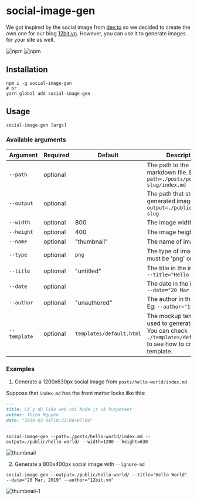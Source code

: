 # social-image-gen

We got inspired by the social image from [dev.to](https://dev.to) so we decided to create the own one for our blog [12bit.vn](https://12bit.vn). However, you can use it to generate images for your site as well.

![npm](https://img.shields.io/npm/v/social-image-gen.svg)
![npm](https://img.shields.io/npm/dw/social-image-gen.svg)

## Installation

```
npm i -g social-image-gen
# or
yarn global add social-image-gen
```

## Usage

```
social-image-gen [args]
```

### Available arguments

| Argument | Required  | Default|Description|
|----------|----------|-----|------|
| `--path` |optional| |The path to the markdown file. Eg: `--path=./posts/post-slug/index.md` |
| `--output` |optional| |The path that stores the generated image. Eg: `--output=./public/post-slug`   |
|`--width`|optional|800|The image width.|
|`--height`|optional|400| The image height.|
|`--name`|optional|"thumbnail"|The name of image.|
|`--type`|optional|`png`|The type of image. It's must be 'png' or 'jpeg'|
|`--title`|optional|"untitled"| The title in the image. Eg: `--title="Hello World"`|
|`--date`|optional|| The date in the image. Eg: `--date="20 Mar 2019"`|
|`--author`|optional|"unauthored"| The author in the image. Eg: `--author="12bit.vn"`|
|`--template`|optional|`templates/default.html`| The mockup template is used to generate image. You can check `./templates/default.html` to see how to create a template.|

### Examples

1. Generate a 1200x630px social image from `posts/hello-world/index.md`

Suppose that `index.md` has the front matter looks like this:

```markdown
---
title: Lấy dữ liệu web với Node.js và Puppeteer
author: Thien Nguyen
date: "2019-03-04T10:33:00+07:00"
---
```

```
social-image-gen --path=./posts/hello-world/index.md --output=./public/hello-world/ --width=1200 --height=630
```

![thumbnail](https://user-images.githubusercontent.com/3280351/54678731-55b9c300-4b38-11e9-9311-3ae3ed0a0676.png)


2. Generate a 800x400px social image with `--ignore-md`

```
social-image-gen --output=./public/hello-world/ --title="Hello World" --date="20 Mar, 2019" --author="12bit.vn"
```

![thumbnail-1](https://user-images.githubusercontent.com/3280351/54678733-56525980-4b38-11e9-9f07-5d874ee3a2a6.png)
